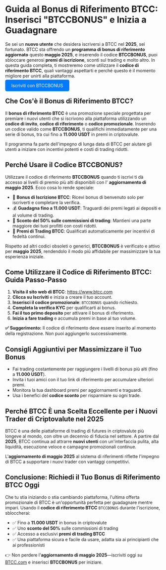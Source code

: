 <h1>Guida al Bonus di Riferimento BTCC: Inserisci "BTCCBONUS" e Inizia a Guadagnare</h1>

<p>Se sei un <strong>nuovo utente</strong> che desidera iscriversi a BTCC nel <strong>2025</strong>, sei fortunato. BTCC sta offrendo un <strong>programma di bonus di riferimento aggiornato</strong> questo <strong>maggio 2025</strong>, e inserendo il codice <strong>BTCCBONUS</strong>, puoi sbloccare generosi <strong>premi di iscrizione</strong>, sconti sul trading e molto altro. In questa guida completa, ti mostreremo come utilizzare il <strong>codice di riferimento BTCC</strong>, quali vantaggi aspettarti e perché questo è il momento migliore per unirti alla piattaforma.</p>
<p><a href="https://partner.btcc.com/us/c/BTCCBONUS/9303" target="_blank" style="color: white; background-color: #007bff; padding: 10px 20px; text-decoration: none; border-radius: 5px;">Iscriviti con BTCCBONUS</a></p>
<h2>Che Cos'è il Bonus di Riferimento BTCC?</h2>
<p>Il <strong>bonus di riferimento BTCC</strong> è una promozione speciale progettata per premiare i nuovi utenti che si iscrivono alla piattaforma utilizzando un <strong>codice di invito</strong>, <strong>codice di riferimento</strong> o <strong>codice promozionale</strong>. Inserendo un codice valido come <strong>BTCCBONUS</strong>, ti qualifichi immediatamente per una serie di bonus, tra cui fino a <strong>11.000 USDT</strong> in premi in criptovalute.</p>
<p>Il programma fa parte dell'impegno di lunga data di BTCC per aiutare gli utenti a iniziare con incentivi potenti e costi di trading ridotti.</p>

<h2>Perché Usare il Codice BTCCBONUS?</h2>
<p>Utilizzare il codice di riferimento <strong>BTCCBONUS</strong> quando ti iscrivi ti dà accesso ai livelli di premio più alti disponibili con l' <strong>aggiornamento di maggio 2025</strong>. Ecco cosa lo rende speciale:</p>
<ul>
  <li>🎁 <strong>Bonus di Iscrizione BTCC</strong>: Ricevi bonus di benvenuto solo per iscriverti e completare la verifica.</li>
  <li>💰 <strong>Guadagna fino a 11.000 USDT</strong>: Traguardi dei premi legati ai depositi e al volume di trading.</li>
  <li>🔻 <strong>Sconto del 50% sulle commissioni di trading</strong>: Mantieni una parte maggiore dei tuoi profitti con costi ridotti.</li>
  <li>🎯 <strong>Premi di Trading BTCC</strong>: Qualificati automaticamente per incentivi di fedeltà continui.</li>
</ul>
<p>Rispetto ad altri codici obsoleti o generici, <strong>BTCCBONUS</strong> è verificato e attivo per <strong>maggio 2025</strong>, rendendolo il modo più affidabile per massimizzare la tua esperienza iniziale.</p>

<h2>Come Utilizzare il Codice di Riferimento BTCC: Guida Passo-Passo</h2>
<ol>
  <li><strong>Visita il sito web di BTCC</strong>: <a href="https://www.btcc.com" target="_blank" rel="noopener noreferrer">https://www.btcc.com</a></li>
  <li><strong>Clicca su Iscriviti</strong> e inizia a creare il tuo account.</li>
  <li><strong>Inserisci il codice promozionale</strong>: <code>BTCCBONUS</code> quando richiesto.</li>
  <li><strong>Completa la verifica KYC</strong> per qualificarti ai bonus.</li>
  <li><strong>Fai il tuo primo deposito</strong> per attivare il bonus di riferimento.</li>
  <li><strong>Inizia a fare trading</strong> e accumula premi in base al tuo volume.</li>
</ol>
<p><strong>✅ Suggerimento:</strong> Il codice di riferimento deve essere inserito al momento della registrazione. Non puoi aggiungerlo successivamente.</p>

<h2>Consigli Aggiuntivi per Massimizzare il Tuo Bonus</h2>
<ul>
  <li>Fai trading costantemente per raggiungere i livelli di bonus più alti (fino a <strong>11.000 USDT</strong>).</li>
  <li>Invita i tuoi amici con il tuo link di riferimento per accumulare ulteriori premi.</li>
  <li>Monitora la tua dashboard premi per aggiornamenti e traguardi.</li>
  <li>Usa i benefici del <strong>codice sconto</strong> per risparmiare su ogni trade.</li>
</ul>

<h2>Perché BTCC È una Scelta Eccellente per i Nuovi Trader di Criptovalute nel 2025</h2>
<p>BTCC è una delle piattaforme di trading di futures in criptovalute più longeve al mondo, con oltre un decennio di fiducia nel settore. A partire dal <strong>2025</strong>, BTCC continua ad attrarre <strong>nuovi utenti</strong> con un'interfaccia pulita, alta liquidità, esecuzione veloce e campagne promozionali continue.</p>
<p>L'<strong>aggiornamento di maggio 2025</strong> al sistema di riferimenti riflette l'impegno di BTCC a supportare i nuovi trader con vantaggi competitivi.</p>

<h2>Conclusione: Richiedi il Tuo Bonus di Riferimento BTCC Oggi</h2>
<p>Che tu stia iniziando o stia cambiando piattaforma, l'ultima offerta promozionale di BTCC è un'opportunità perfetta per guadagnare mentre impari. Usando il <strong>codice di riferimento BTCC</strong> <code>BTCCBONUS</code> durante l'iscrizione, sbloccherai:</p>
<ul>
  <li>✅ Fino a <strong>11.000 USDT</strong> in bonus in criptovalute</li>
  <li>✅ Uno <strong>sconto del 50%</strong> sulle commissioni di trading</li>
  <li>✅ Accesso a esclusivi <strong>premi di trading BTCC</strong></li>
  <li>✅ Una piattaforma sicura e facile da usare, adatta sia ai principianti che ai professionisti</li>
</ul>
<p>👉 Non perdere l'<strong>aggiornamento di maggio 2025</strong>—iscriviti oggi su <a href="https://www.btcc.com" target="_blank" rel="noopener noreferrer">BTCC.com</a> e inserisci <strong>BTCCBONUS</strong> per iniziare.</p>
</body>
</html>
